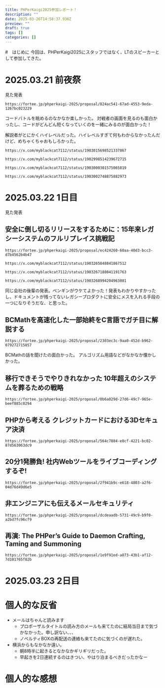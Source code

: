 ```yaml
---
title: PHPerKaigi2025参加レポート！
description: ""
date: 2025-03-26T14:58:37.936Z
preview: ""
draft: true
tags: []
categories: []
---
```

#　はじめに
今回は、PHPerKaigi2025にスタッフではなく、LTのスピーカーとして参加してきた。

# 2025.03.21 前夜祭
見た発表
```link
https://fortee.jp/phperkaigi-2025/proposal/824ac541-67ad-4553-9eda-1267bc023229
```
コードバトルを眺めるのなかなか楽しかった。
対戦者の画面を見るのも面白かったし、コードがどんどん短くなっていくのを一緒にみるのが面白かった！

解説者がとにかくハイレベルだった。ハイレベルすぎて何もわからなかったんだけど、めちゃくちゃおもしろかった。
```link
https://x.com/myblackcat7112/status/1903015698521337867
```
```link
https://x.com/myblackcat7112/status/1902998514239672715
```
```link
https://x.com/myblackcat7112/status/1903000301575065819
```
```link
https://x.com/myblackcat7112/status/1903002748875882973
```

# 2025.03.22 1日目
見た発表

## 安全に倒し切るリリースをするために：15年来レガシーシステムのフルリプレイス挑戦記
```link
https://fortee.jp/phperkaigi-2025/proposal/ec424260-60aa-40d3-bcc3-d7b4562b4b47
```

```link
https://x.com/myblackcat7112/status/1903265848841867512
```

```link
https://x.com/myblackcat7112/status/1903267188041191763
```

```link
https://x.com/myblackcat7112/status/1903268994204963081
```

同じ会社の後輩の発表。ペンギンがウケてよかった！発表もわかりやすかったし、ドキュメントが残ってないレガシープロダクトに安全にメスを入れる手段の一つになりそうだな、と思った。

## BCMathを高速化した一部始終をC言語でガチ目に解説する
```link
https://fortee.jp/phperkaigi-2025/proposal/2303ec3c-9aa0-452d-b962-079272715857
```

BCMathの話を聞けたの面白かった。
アルゴリズム用語などがなかなか懐かしかった。

## 移行できそうでやりきれなかった 10年超えのシステムを葬るための戦略
```link
https://fortee.jp/phperkaigi-2025/proposal/0b6a029d-27d6-49c7-965e-beef885c0294
```

## PHPから考える クレジットカードにおける3Dセキュア決済
```link
https://fortee.jp/phperkaigi-2025/proposal/564c7884-e8cf-4221-bc02-87d563063dc9
```

## 20分1発勝負! 社内Webツールをライブコーディングするぞ!
```link
https://fortee.jp/phperkaigi-2025/proposal/2f941b9c-e618-4803-a2f6-04d76d49d6e5
```

## 非エンジニアにも伝えるメールセキュリティ
```link
https://fortee.jp/phperkaigi-2025/proposal/dcdeaadb-5731-49c9-b9f0-a2bd7fc96cf9
```

## 再演: The PHPer’s Guide to Daemon Crafting, Taming and Summoning
```link
https://fortee.jp/phperkaigi-2025/proposal/1e9f91ed-a873-43b1-af12-7d101765f02b
```

# 2025.03.23 2日目

# 個人的な反省
- メールはちゃんと読みます
    - プロポーザルタイトルの読み方のメールも来てたのに結局当日まで気づかなかった。申し訳ない、、、
    - ノベルティBOXの再配送の連絡も来てたのに気づくのが遅れた。
- 横浜からもなかなか遠い。
    - 朝8時半に起きるとなかなかギリギリだった。
    - 早起きを2日連続するのはきつい、やはり泊まるべきだったかなー

# 個人的な感想


